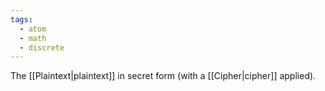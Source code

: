 ```yaml
---
tags:
  - atom
  - math
  - discrete
---
```

The [[Plaintext|plaintext]] in secret form (with a [[Cipher|cipher]] applied).